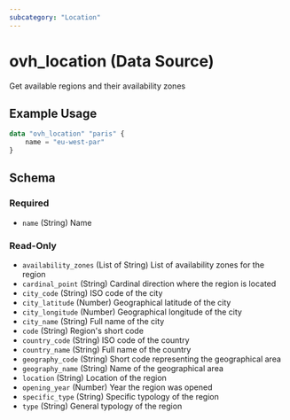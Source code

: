 ```yaml
---
subcategory: "Location"
---
```


# ovh_location (Data Source)

Get available regions and their availability zones

## Example Usage

```terraform
data "ovh_location" "paris" {
    name = "eu-west-par"
}
```

<!-- schema generated by tfplugindocs -->
## Schema

### Required

- `name` (String) Name

### Read-Only

- `availability_zones` (List of String) List of availability zones for the region
- `cardinal_point` (String) Cardinal direction where the region is located
- `city_code` (String) ISO code of the city
- `city_latitude` (Number) Geographical latitude of the city
- `city_longitude` (Number) Geographical longitude of the city
- `city_name` (String) Full name of the city
- `code` (String) Region's short code
- `country_code` (String) ISO code of the country
- `country_name` (String) Full name of the country
- `geography_code` (String) Short code representing the geographical area
- `geography_name` (String) Name of the geographical area
- `location` (String) Location of the region
- `opening_year` (Number) Year the region was opened
- `specific_type` (String) Specific typology of the region
- `type` (String) General typology of the region
